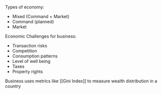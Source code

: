 Types of economy:
- Mixed (Command + Market)
- Command (planned)
- Market

Economic Challenges for business:
- Transaction risks
- Competition
- Consumption patterns
- Level of well being
- Taxes
- Property rights

Business uses metrics like [[Gini Index]] to measure wealth distribution in a country

